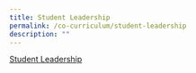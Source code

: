 ```yaml
---
title: Student Leadership
permalink: /co-curriculum/student-leadership
description: ""
---
```

[Student Leadership](/files/Student-Leadership.pdf)